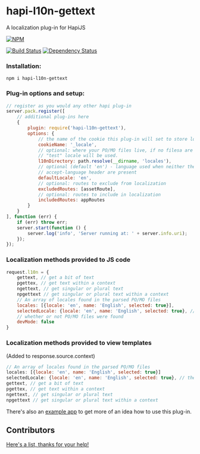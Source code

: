 hapi-l10n-gettext
=================
A localization plug-in for HapiJS

[![NPM](https://nodei.co/npm/hapi-l10n-gettext.png)](https://nodei.co/npm/hapi-l10n-gettext/)

[![Build Status](https://travis-ci.org/maxnachlinger/hapi-l10n-gettext.png?branch=master)](https://travis-ci.org/maxnachlinger/hapi-l10n-gettext)
[![Dependency Status](http://img.shields.io/david/maxnachlinger/hapi-l10n-gettext.svg)](http://img.shields.io/david/maxnachlinger/hapi-l10n-gettext.svg)

### Installation:
```
npm i hapi-l10n-gettext
```
### Plug-in options and setup:
```javascript
// register as you would any other hapi plug-in
server.pack.register([
    // additional plug-ins here
    {
        plugin: require('hapi-l10n-gettext'),
        options: {
            // the name of the cookie this plug-in will set to store locale
            cookieName: '_locale',
            // optional: where your PO/MO files live, if no filesa are found, a debugging 
            // "test" locale will be used.
            l10nDirectory: path.resolve(__dirname, 'locales'),
            // optional (default 'en') - language used when neither the cookie nor the 
            // accept-language header are present
            defaultLocale: 'en',
            // optional: routes to exclude from localization
            excludedRoutes: [assetRoute],
            // optional: routes to include in localization
            includedRoutes: appRoutes
        }
    }
], function (err) {
    if (err) throw err;
    server.start(function () {
        server.log('info', 'Server running at: ' + server.info.uri);
    });
});
```
### Localization methods provided to JS code
```javascript
request.l10n = {
    gettext, // get a bit of text
    pgettex, // get text within a context
    ngettext, // get singular or plural text
    npgettext // get singular or plural text within a context
    // An array of locales found in the parsed PO/MO files
    locales: [{locale: 'en', name: 'English', selected: true}],
    selectedLocale: {locale: 'en', name: 'English', selected: true}, // the currently selected locale
    // whether or not PO/MO files were found
    devMode: false
}
```
### Localization methods provided to view templates
(Added to response.source.context)
```javascript
// An array of locales found in the parsed PO/MO files
locales: [{locale: 'en', name: 'English', selected: true}]
selectedLocale: {locale: 'en', name: 'English', selected: true}, // the currently selected locale
gettext, // get a bit of text
pgettex, // get text within a context
ngettext, // get singular or plural text
npgettext // get singular or plural text within a context
```
There's also an [example app](examples/register) to get more of an idea how to use this plug-in.

## Contributors
[Here's a list, thanks for your help!](https://github.com/maxnachlinger/hapi-l10n-gettext/graphs/contributors)
